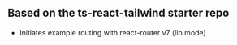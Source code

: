 ## Based on the ts-react-tailwind starter repo

- Initiates example routing with react-router v7 (lib mode)
